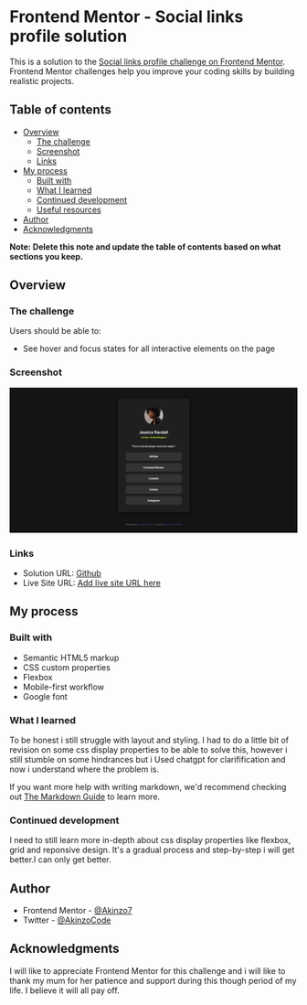 # Frontend Mentor - Social links profile solution

This is a solution to the [Social links profile challenge on Frontend Mentor](https://www.frontendmentor.io/challenges/social-links-profile-UG32l9m6dQ). Frontend Mentor challenges help you improve your coding skills by building realistic projects. 

## Table of contents

- [Overview](#overview)
  - [The challenge](#the-challenge)
  - [Screenshot](#screenshot)
  - [Links](#links)
- [My process](#my-process)
  - [Built with](#built-with)
  - [What I learned](#what-i-learned)
  - [Continued development](#continued-development)
  - [Useful resources](#useful-resources)
- [Author](#author)
- [Acknowledgments](#acknowledgments)

**Note: Delete this note and update the table of contents based on what sections you keep.**

## Overview

### The challenge

Users should be able to:

- See hover and focus states for all interactive elements on the page

### Screenshot

![](./assets/images/Screenshot%202025-10-06%20153804.png)

 


### Links

- Solution URL: [Github](https://github.com/Akinzo7/Social-Links-Profile-Card)
- Live Site URL: [Add live site URL here](https://akinzo7.github.io/Social-Links-Profile-Card/)

## My process



### Built with

- Semantic HTML5 markup
- CSS custom properties
- Flexbox
- Mobile-first workflow
- Google font



### What I learned

To be honest i still struggle with layout and styling. I had to do a little bit of revision on some css display properties to be able to solve this, however i still stumble on some hindrances but i Used chatgpt for clarifification and now i understand where the problem is.

If you want more help with writing markdown, we'd recommend checking out [The Markdown Guide](https://www.markdownguide.org/) to learn more.


### Continued development

I need to still learn more in-depth about css display properties like flexbox, grid and reponsive design. It's a gradual process and step-by-step i will get better.I can only get better.


## Author

- Frontend Mentor - [@Akinzo7](https://www.frontendmentor.io/profile/Akinzo7)
- Twitter - [@AkinzoCode](https://x.com/AkinzoCodes)


## Acknowledgments

I will like to appreciate Frontend Mentor for this challenge and i will like to thank my mum for her patience and support during this though period of my life. I believe it will all pay off.
